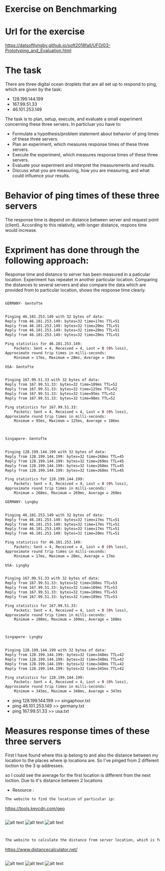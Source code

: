 # Exercise on Benchmarking

# Url for the exercise

https://datsoftlyngby.github.io/soft2018fall/UFO/03-Prototyping_and_Evaluation.html

# The task

There are three digital ocean droplets that are all set up to respond to ping, which are given by the task:
- 128.199.144.199
- 167.99.51.33
- 46.101.253.149

The task is to plan, setup, execute, and evaluate a small experiment concerning these three servers. 
In particluar you have to:


- Formulate a hypothesis/problem statement about behavior of ping times of these three servers.
- Plan an experiment, which measures response times of these three servers.
- Execute the experiment, which measures response times of these three servers.
- Evaluate your experiment and interpret the measurements and results.
- Discuss what you are measuring, how you are measuring, and what could influence your results.


# Behavior of ping times of these three servers

The response time is depend on distance between server and request point (client). According to this relativity, with longer distance, respons time would increase.

# Expriment has done through the following approach: 

Response time and distance to server has been measured in a paticular location. Experiment has repeatet in another particular location. Comparing the distances to several servers and also compare the data which are provided from to particular location, shows the response time clearly.

```sh

GERMANY- Gentofte


Pinging 46.101.253.149 with 32 bytes of data:
Reply from 46.101.253.149: bytes=32 time=17ms TTL=51
Reply from 46.101.253.149: bytes=32 time=20ms TTL=51
Reply from 46.101.253.149: bytes=32 time=20ms TTL=51
Reply from 46.101.253.149: bytes=32 time=20ms TTL=51

Ping statistics for 46.101.253.149:
    Packets: Sent = 4, Received = 4, Lost = 0 (0% loss),
Approximate round trip times in milli-seconds:
    Minimum = 17ms, Maximum = 20ms, Average = 19ms
    
USA- Gentofte


Pinging 167.99.51.33 with 32 bytes of data:
Reply from 167.99.51.33: bytes=32 time=109ms TTL=52
Reply from 167.99.51.33: bytes=32 time=125ms TTL=52
Reply from 167.99.51.33: bytes=32 time=95ms TTL=52
Reply from 167.99.51.33: bytes=32 time=98ms TTL=52

Ping statistics for 167.99.51.33:
    Packets: Sent = 4, Received = 4, Lost = 0 (0% loss),
Approximate round trip times in milli-seconds:
    Minimum = 95ms, Maximum = 125ms, Average = 106ms
    


Singapore- Gentofte


Pinging 128.199.144.199 with 32 bytes of data:
Reply from 128.199.144.199: bytes=32 time=268ms TTL=45
Reply from 128.199.144.199: bytes=32 time=269ms TTL=45
Reply from 128.199.144.199: bytes=32 time=268ms TTL=45
Reply from 128.199.144.199: bytes=32 time=268ms TTL=45

Ping statistics for 128.199.144.199:
    Packets: Sent = 4, Received = 4, Lost = 0 (0% loss),
Approximate round trip times in milli-seconds:
    Minimum = 268ms, Maximum = 269ms, Average = 268ms

```

```sh
GERMANY- Lyngby


Pinging 46.101.253.149 with 32 bytes of data:
Reply from 46.101.253.149: bytes=32 time=17ms TTL=51
Reply from 46.101.253.149: bytes=32 time=17ms TTL=51
Reply from 46.101.253.149: bytes=32 time=17ms TTL=51
Reply from 46.101.253.149: bytes=32 time=20ms TTL=51

Ping statistics for 46.101.253.149:
    Packets: Sent = 4, Received = 4, Lost = 0 (0% loss),
Approximate round trip times in milli-seconds:
    Minimum = 17ms, Maximum = 20ms, Average = 17ms
    
USA- Lyngby


Pinging 167.99.51.33 with 32 bytes of data:
Reply from 167.99.51.33: bytes=32 time=108ms TTL=53
Reply from 167.99.51.33: bytes=32 time=109ms TTL=53
Reply from 167.99.51.33: bytes=32 time=109ms TTL=53
Reply from 167.99.51.33: bytes=32 time=109ms TTL=53

Ping statistics for 167.99.51.33:
    Packets: Sent = 4, Received = 4, Lost = 0 (0% loss),
Approximate round trip times in milli-seconds:
    Minimum = 108ms, Maximum = 109ms, Average = 108ms



Singapore- Lyngby


Pinging 128.199.144.199 with 32 bytes of data:
Reply from 128.199.144.199: bytes=32 time=348ms TTL=42
Reply from 128.199.144.199: bytes=32 time=348ms TTL=42
Reply from 128.199.144.199: bytes=32 time=348ms TTL=42
Reply from 128.199.144.199: bytes=32 time=345ms TTL=42

Ping statistics for 128.199.144.199:
    Packets: Sent = 4, Received = 4, Lost = 0 (0% loss),
Approximate round trip times in milli-seconds:
    Minimum = 345ms, Maximum = 348ms, Average = 347ms
 ```   
    
    
- ping 128.199.144.199 >> singaphour.txt
- ping 46.101.253.149 >> germany.txt
- ping 167.99.51.33 >> usa.txt


# Measures response times of these three servers

First I have found where this ip belong to and also the distance between my location to the places where ip locations are. 
So I've pinged from 2 different loction to the 3 ip addresses.

so I could see the average for the first location is different from the next loction. 
Due to it's distance between 2 locations

- Resource : 
```sh
The website to find the location of particular ip:
 ```
 
 https://tools.keycdn.com/geo

```sh
```

![alt text](https://user-images.githubusercontent.com/20173643/47400980-b8509380-d73f-11e8-8a8d-d4d6af6f7708.PNG)
![alt text](https://user-images.githubusercontent.com/20173643/47400983-bb4b8400-d73f-11e8-8090-a5feef6dcaf4.PNG)
![alt text](https://user-images.githubusercontent.com/20173643/47400986-bc7cb100-d73f-11e8-9ef3-be26e5e4842b.PNG)

```sh


The website to calculate the distance from server location, which is found from the website mentioned before :

```
https://www.distancecalculator.net/


```sh
```
![alt text](https://user-images.githubusercontent.com/20173643/47400988-be467480-d73f-11e8-8741-fbbc9ce0d1fd.PNG)
![alt text](https://user-images.githubusercontent.com/20173643/47400989-bf77a180-d73f-11e8-84b4-c5210abd82f3.PNG)
![alt text](https://user-images.githubusercontent.com/20173643/47400990-c1416500-d73f-11e8-861a-6c7660581a35.PNG)








